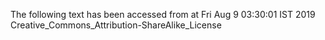 The following text has been accessed from at Fri Aug 9 03:30:01 IST 2019
Creative_Commons_Attribution-ShareAlike_License
